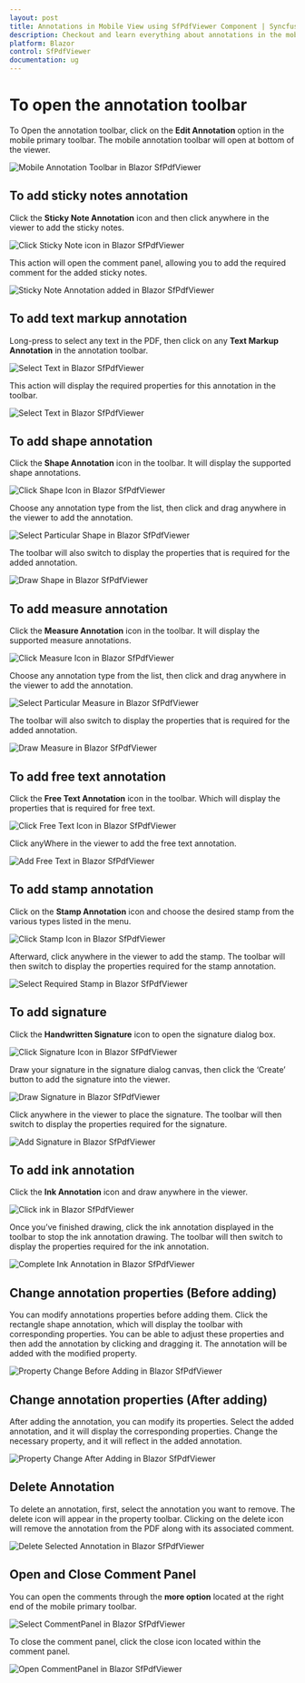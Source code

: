 ```yaml
---
layout: post
title: Annotations in Mobile View using SfPdfViewer Component | Syncfusion®
description: Checkout and learn everything about annotations in the mobile view using the Syncfusion® Blazor SfPdfViewer component and more.
platform: Blazor
control: SfPdfViewer
documentation: ug
---
```


# To open the annotation toolbar

To Open the annotation toolbar, click on the **Edit Annotation** option in the mobile primary toolbar. The mobile annotation toolbar will open at bottom of the viewer.

![Mobile Annotation Toolbar in Blazor SfPdfViewer](../../pdfviewer-2/images/open-annotation-toolbar.gif)

## To add sticky notes annotation

Click the **Sticky Note Annotation** icon and then click anywhere in the viewer to add the sticky notes. 

![Click Sticky Note icon in Blazor SfPdfViewer](../../pdfviewer-2/images/click-stickynote-annotation.png)

This action will open the comment panel, allowing you to add the required comment for the added sticky notes.

![Sticky Note Annotation added in Blazor SfPdfViewer](../../pdfviewer-2/images/sticky-note-added.png)

## To add text markup annotation

Long-press to select any text in the PDF, then click on any **Text Markup Annotation** in the annotation toolbar. 

![Select Text in Blazor SfPdfViewer](../../pdfviewer-2/images/select-text-for-text-markup.png)

This action will display the required properties for this annotation in the toolbar.

![Select Text in Blazor SfPdfViewer](../../pdfviewer-2/images/text-markup-added-for-selected-text.png)

## To add shape annotation

Click the **Shape Annotation** icon in the toolbar. It will display the supported shape annotations.

![Click Shape Icon in Blazor SfPdfViewer](../../pdfviewer-2/images/click-shape-icon.png)

Choose any annotation type from the list, then click and drag anywhere in the viewer to add the annotation. 

![Select Particular Shape in Blazor SfPdfViewer](../../pdfviewer-2/images/select-required-shape.png)

The toolbar will also switch to display the properties that is required for the added annotation.

![Draw Shape in Blazor SfPdfViewer](../../pdfviewer-2/images/add-selected-shape-annotation.png)

## To add measure annotation

Click the **Measure Annotation** icon in the toolbar. It will display the supported measure annotations.

![Click Measure Icon in Blazor SfPdfViewer](../../pdfviewer-2/images/click-measure-icon.png)

Choose any annotation type from the list, then click and drag anywhere in the viewer to add the annotation.

![Select Particular Measure in Blazor SfPdfViewer](../../pdfviewer-2/images/select-required-measure.png)

The toolbar will also switch to display the properties that is required for the added annotation.

![Draw Measure in Blazor SfPdfViewer](../../pdfviewer-2/images/add-selected-measure-annotation.png)

## To add free text annotation

Click the **Free Text Annotation** icon in the toolbar. Which will display the properties that is required for free text.

![Click Free Text Icon in Blazor SfPdfViewer](../../pdfviewer-2/images/click-free-text-annotation.png)

Click anyWhere in the viewer to add the free text annotation.

![Add Free Text in Blazor SfPdfViewer](../../pdfviewer-2/images/add-free-text-viewer.png)

## To add stamp annotation

Click on the **Stamp Annotation** icon and choose the desired stamp from the various types listed in the menu. 

![Click Stamp Icon in Blazor SfPdfViewer](../../pdfviewer-2/images/open-list-of-stamp.png)

Afterward, click anywhere in the viewer to add the stamp. The toolbar will then switch to display the properties required for the stamp annotation.

![Select Required Stamp in Blazor SfPdfViewer](../../pdfviewer-2/images/add-selected-stamp.png)

## To add signature

Click the **Handwritten Signature** icon to open the signature dialog box. 

![Click Signature Icon in Blazor SfPdfViewer](../../pdfviewer-2/images/open-signature-dialog.png)

Draw your signature in the signature dialog canvas, then click the ‘Create’ button to add the signature into the viewer. 

![Draw Signature in Blazor SfPdfViewer](../../pdfviewer-2/images/draw-signature-in-dialog.png)

Click anywhere in the viewer to place the signature. The toolbar will then switch to display the properties required for the signature.

![Add Signature in Blazor SfPdfViewer](../../pdfviewer-2/images/add-signature-to-viewer.png)

## To add ink annotation

Click the **Ink Annotation** icon and draw anywhere in the viewer.

![Click ink in Blazor SfPdfViewer](../../pdfviewer-2/images/click-ink-annotation.png)

Once you’ve finished drawing, click the ink annotation displayed in the toolbar to stop the ink annotation drawing. The toolbar will then switch to display the properties required for the ink annotation.

![Complete Ink Annotation in Blazor SfPdfViewer](../../pdfviewer-2/images/complete-ink-annotation.png)

## Change annotation properties (Before adding)

You can modify annotations properties before adding them. Click the rectangle shape annotation, which will display the toolbar with corresponding properties. You can be able to adjust these properties and then add the annotation by clicking and dragging it. The annotation will be added with the modified property.

![Property Change Before Adding in Blazor SfPdfViewer](../../pdfviewer-2/images/property-change-before-adding.gif)

## Change annotation properties (After adding)

After adding the annotation, you can modify its properties. Select the added annotation, and it will display the corresponding properties. Change the necessary property, and it will reflect in the added annotation.

![Property Change After Adding in Blazor SfPdfViewer](../../pdfviewer-2/images/property-change-after-adding.gif)

## Delete Annotation

To delete an annotation, first, select the annotation you want to remove. The delete icon will appear in the property toolbar. Clicking on the delete icon will remove the annotation from the PDF along with its associated comment.

![Delete Selected Annotation in Blazor SfPdfViewer](../../pdfviewer-2/images/delete-selected-annotation.png)

## Open and Close Comment Panel

You can open the comments through the **more option** located at the right end of the mobile primary toolbar.

![Select CommentPanel in Blazor SfPdfViewer](../../pdfviewer-2/images/select-comment-panel-icon.png)

To close the comment panel, click the close icon located within the comment panel.

![Open CommentPanel in Blazor SfPdfViewer](../../pdfviewer-2/images/open-cooment-panel.png)
